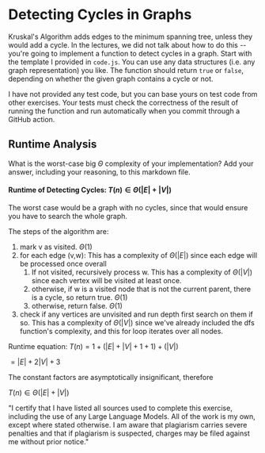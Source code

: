 # Detecting Cycles in Graphs

Kruskal's Algorithm adds edges to the minimum spanning tree, unless they would
add a cycle. In the lectures, we did not talk about how to do this -- you're
going to implement a function to detect cycles in a graph. Start with the
template I provided in `code.js`. You can use any data structures (i.e. any
graph representation) you like. The function should return `true` or `false`,
depending on whether the given graph contains a cycle or not.

I have not provided any test code, but you can base yours on test code from
other exercises. Your tests must check the correctness of the result of running
the function and run automatically when you commit through a GitHub action.

## Runtime Analysis

What is the worst-case big $\Theta$ complexity of your implementation? Add your
answer, including your reasoning, to this markdown file.

#### Runtime of Detecting Cycles: $T(n)\in\Theta(|E|+|V|)$
The worst case would be a graph with no cycles, since that would ensure you have to search the whole graph.

The steps of the algorithm are:
1. mark v as visited. $\Theta(1)$
2. for each edge  (v,w): This has a complexity of $\Theta(|E|)$ since each edge will be processed once overall
    1. If not visited, recursively process w. This has a complexity of  $\Theta(|V|)$ since each vertex will be visited at least once.
    2. otherwise, if w is a visited node that is not the current parent, there is a cycle, so return true. $\Theta(1)$
    3. otherwise, return false. $\Theta(1)$
3. check if any vertices are unvisited and run depth first search on them if so.
 This has a complexity of $\Theta(|V|)$ since we've already included the dfs
 function's complexity, and this for loop iterates over all nodes.


Runtime equation:
$T(n) = 1 + (|E| + |V| + 1 + 1) + (|V|)$

$= |E| + 2|V| + 3$

The constant factors are asymptotically insignificant, therefore

$T(n)\in\Theta(|E| + |V|)$

"I certify that I have listed all sources used to complete this exercise,
including the use of any Large Language Models. All of the work is my own, except
where stated otherwise. I am aware that plagiarism carries severe penalties and
that if plagiarism is suspected, charges may be filed against me without prior
notice."

